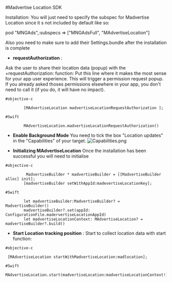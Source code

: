 #Madvertise Location SDK

Installation:
You will just need to specify the subspec for Madvertise Location since it s not included by default like so:

  pod "MNGAds",:subspecs => ["MNGAdsFull", "MAdvertiseLocation"]

Also you need to make sure to add their Settings.bundle after the installation is complete 

* **requestAuthorization** :

Ask the user to share their location data (popup) with the +requestAuthorization: function:
 Put this line where it makes the most sense for your app user experience. This will trigger a permission request popup. If you already asked thoses permissions elsewhere in your app, you don't need to call it (if you do, it will have no impact).


```
#objective-c

        [MAdvertiseLocation madvertiseLocationRequestAuthorization ];

```


```
#Swift

        MAdvertiseLocation.madvertiseLocationRequestAuthorization()

```

* **Enable Background Mode**
You need to tick the box "Location updates" in the "Capabilities" of your target.
![Capabilities.png](https://bitbucket.org/repo/aen579/images/3460637221-Capabilities.png)

* **Initializing MAdvertiseLocation**
Once the installation has been successful you will need to initialise 



```
#objective-c

         MadvertiseBuilder * madvertiseBuilder = [[MadvertiseBuilder alloc] init];
        [madvertiseBuilder setWithAppId:madevertiseLocationKey];
```
```
#Swift

        let madvertiseBuilder:MadvertiseBuilder? =  MadvertiseBuilder()
        madvertiseBuilder?.set(appId: ConfigurationFile.madervertiseLocationAppId)
        let madvertiseLocationContext: MAdvertiseLocation? = madvertiseBuilder?.build()

```

* **Start Location tracking position** :
Start to collect location data with start function:


```
#objective-c

 [MAdvertiseLocation startWithMadvertiseLocation:madlocation];

```
```
#Swift
  MAdvertiseLocation.start(madvertiseLocation:madvertiseLocationContext!)

```